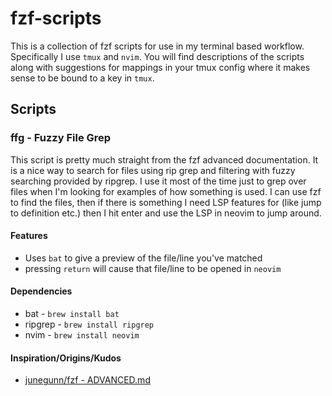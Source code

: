 # fzf-scripts

This is a collection of fzf scripts for use in my terminal based workflow.
Specifically I use `tmux` and `nvim`.
You will find descriptions of the scripts along with suggestions for mappings in your tmux config where it makes sense to be bound to a key in `tmux`.

## Scripts

### ffg - Fuzzy File Grep

This script is pretty much straight from the fzf advanced documentation.
It is a nice way to search for files using rip grep and filtering with fuzzy searching provided by ripgrep.
I use it most of the time just to grep over files when I'm looking for examples of how something is used.
I can use fzf to find the files, then if there is something I need LSP features for (like jump to definition etc.) then I hit enter and use the LSP in neovim to jump around.

#### Features

* Uses `bat` to give a preview of the file/line you've matched
* pressing `return` will cause that file/line to be opened in `neovim`

#### Dependencies

* bat - `brew install bat`
* ripgrep - `brew install ripgrep`
* nvim - `brew install neovim`

#### Inspiration/Origins/Kudos

* [junegunn/fzf - ADVANCED.md](https://github.com/junegunn/fzf/blob/master/ADVANCED.md)
